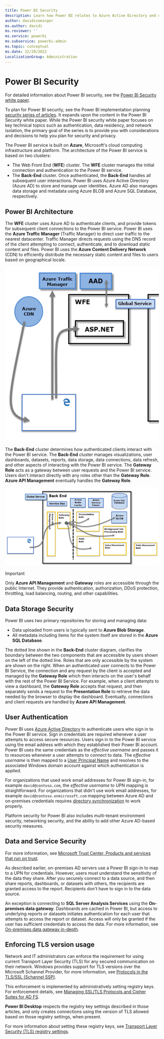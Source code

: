 ```yaml
---
title: Power BI Security
description: Learn how Power BI relates to Azure Active Directory and other Azure services. 
author: davidiseminger
ms.author: davidi
ms.reviewer: ''
ms.service: powerbi
ms.subservice: powerbi-admin
ms.topic: conceptual
ms.date: 12/29/2022
LocalizationGroup: Administration
---
```


# Power BI Security

For detailed information about Power BI security, see the [Power BI Security white paper](/power-bi/guidance/whitepaper-powerbi-security).

To plan for Power BI security, see the Power BI implementation planning [security series of articles](/power-bi/guidance/powerbi-implementation-planning-security-overview). It expands upon the content in the Power BI Security white paper. While the Power BI security white paper focuses on key technical topics such as authentication, data residency, and network isolation, the primary goal of the series is to provide you with considerations and decisions to help you plan for security and privacy.

The Power BI service is built on **Azure**, Microsoft's cloud computing infrastructure and platform. The architecture of the Power BI service is based on two clusters:

- The Web Front End (**WFE**) cluster. The **WFE** cluster manages the initial connection and authentication to the Power BI service.
- The **Back-End** cluster. Once authenticated, the **Back-End** handles all subsequent user interactions. Power BI uses Azure Active Directory (Azure AD) to store and manage user identities. Azure AD also manages data storage and metadata using Azure BLOB and Azure SQL Database, respectively.

## Power BI Architecture

The **WFE** cluster uses Azure AD to authenticate clients, and provide tokens for subsequent client connections to the Power BI service. Power BI uses the **Azure Traffic Manager** (Traffic Manager) to direct user traffic to the nearest datacenter. Traffic Manager directs requests using the DNS record of the client attempting to connect, authenticate, and to download static content and files. Power BI uses the **Azure Content Delivery Network** (CDN) to efficiently distribute the necessary static content and files to users based on geographical locale.

![Diagram showing the Power BI Architecture focused on the WFE cluster.](media/service-admin-power-bi-security/pbi_security_v2_wfe.png)

The **Back-End** cluster determines how authenticated clients interact with the Power BI service. The **Back-End** cluster manages visualizations, user dashboards, datasets, reports, data storage, data connections, data refresh, and other aspects of interacting with the Power BI service. The **Gateway Role** acts as a gateway between user requests and the Power BI service. Users don't interact directly with any roles other than the **Gateway Role**. **Azure API Management**  eventually handles the **Gateway Role**.

![Diagram showing the Power BI architecture diagram focused on the Back-End cluster.](media/service-admin-power-bi-security/pbi_security_v2_backend_updated.png)

> [!IMPORTANT]
> Only **Azure API Management** and **Gateway** roles are accessible through the public Internet. They provide authentication, authorization, DDoS protection, throttling, load balancing, routing, and other capabilities.

## Data Storage Security

Power BI uses two primary repositories for storing and managing data:

- Data uploaded from users is typically sent to **Azure Blob Storage**.
- All metadata including items for the system itself are stored in the **Azure SQL Database**.

The dotted line shown in the **Back-End** cluster diagram, clarifies the boundary between the two components that are accessible by users shown on the left of the dotted line. Roles that are only accessible by the system are shown on the right. When an authenticated user connects to the Power BI Service, the connection and any request by the client is accepted and managed by the **Gateway Role** which then interacts on the user's behalf with the rest of the Power BI Service. For example, when a client attempts to view a dashboard, the **Gateway Role** accepts that request, and then separately sends a request to the **Presentation Role** to retrieve the data needed by the browser to display the dashboard. Eventually, connections and client requests are handled by **Azure API Management**.

## User Authentication

Power BI uses [Azure Active Directory](https://azure.microsoft.com/services/active-directory/) to authenticate users who sign in to the Power BI service. Sign in credentials are required whenever a user attempts to access secure resources. Users sign in to the Power BI service using the email address with which they established their Power BI account. Power BI uses the same credentials as the *effective username* and passes it to resources whenever a user attempts to connect to data. The *effective username* is then mapped to a [User Principal Name](/windows/win32/secauthn/user-name-formats#user-principal-name) and resolves to the associated Windows domain account against which authentication is applied.

For organizations that used work email addresses for Power BI sign-in, for example `david@contoso.com`, the *effective username* to UPN mapping is straightforward. For organizations that didn't use work email addresses, for example `david@contoso.onmicrosoft.com` mapping between Azure AD and on-premises credentials requires [directory synchronization](/azure/active-directory-domain-services/synchronization) to work properly.

Platform security for Power BI also includes multi-tenant environment security, networking security, and the ability to add other Azure AD-based security measures.

## Data and Service Security

For more information, see [Microsoft Trust Center, Products and services that run on trust](https://www.microsoft.com/trust-center/product-overview).

As described earlier, on-premises AD servers use a Power BI sign-in to map to a UPN for credentials. However, users must understand the sensitivity of the data they share. After you securely connect to a data source, and then share reports, dashboards, or datasets with others, the recipients are granted access to the report. Recipients don't have to sign in to the data source.

An exception is connecting to **SQL Server Analysis Services** using the **On-premises data gateway**. Dashboards are cached in Power BI, but access to underlying reports or datasets initiates authentication for each user that attempts to access the report or dataset. Access will only be granted if the user has sufficient credentials to access the data. For more information, see [On-premises data gateway in-depth](../connect-data/service-gateway-onprem-indepth.md).

## Enforcing TLS version usage

Network and IT administrators can enforce the requirement for using current Transport Layer Security (TLS) for any secured communication on their network. Windows provides support for TLS versions over the Microsoft Schannel Provider, for more information, see [Protocols in the TLS/SSL (Schannel SSP)](/windows/desktop/SecAuthN/protocols-in-tls-ssl--schannel-ssp-).

This enforcement is implemented by administratively setting registry keys. For enforcement details, see [Managing SSL/TLS Protocols and Cipher Suites for AD FS](/windows-server/identity/ad-fs/operations/manage-ssl-protocols-in-ad-fs).

**Power BI Desktop** respects the registry key settings described in those articles, and only creates connections using the version of TLS allowed based on those registry settings, when present.

For more information about setting these registry keys, see [Transport Layer Security (TLS) registry settings](/windows-server/security/tls/tls-registry-settings).
